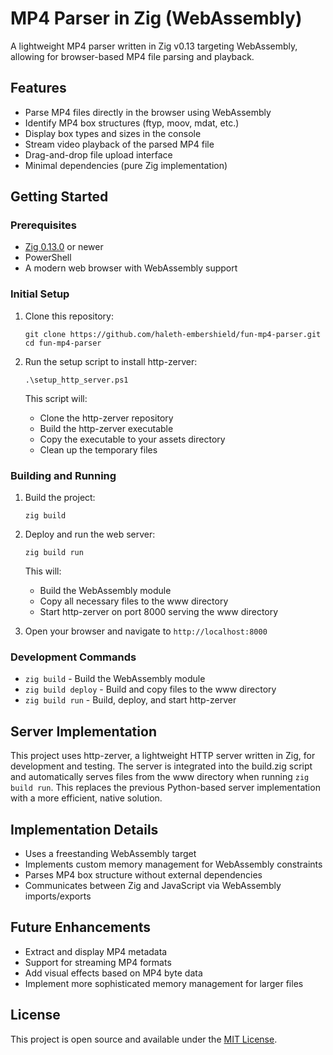 # MP4 Parser in Zig (WebAssembly)

A lightweight MP4 parser written in Zig v0.13 targeting WebAssembly, allowing for browser-based MP4 file parsing and playback.

## Features

- Parse MP4 files directly in the browser using WebAssembly
- Identify MP4 box structures (ftyp, moov, mdat, etc.)
- Display box types and sizes in the console
- Stream video playback of the parsed MP4 file
- Drag-and-drop file upload interface
- Minimal dependencies (pure Zig implementation)

## Getting Started

### Prerequisites

- [Zig 0.13.0](https://ziglang.org/download/) or newer
- PowerShell
- A modern web browser with WebAssembly support

### Initial Setup

1. Clone this repository:
   ```
   git clone https://github.com/haleth-embershield/fun-mp4-parser.git
   cd fun-mp4-parser
   ```

2. Run the setup script to install http-zerver:
   ```
   .\setup_http_server.ps1
   ```
   This script will:
   - Clone the http-zerver repository
   - Build the http-zerver executable
   - Copy the executable to your assets directory
   - Clean up the temporary files

### Building and Running

1. Build the project:
   ```
   zig build
   ```

2. Deploy and run the web server:
   ```
   zig build run
   ```
   This will:
   - Build the WebAssembly module
   - Copy all necessary files to the www directory
   - Start http-zerver on port 8000 serving the www directory

3. Open your browser and navigate to `http://localhost:8000`

### Development Commands

- `zig build` - Build the WebAssembly module
- `zig build deploy` - Build and copy files to the www directory
- `zig build run` - Build, deploy, and start http-zerver

## Server Implementation

This project uses http-zerver, a lightweight HTTP server written in Zig, for development and testing. The server is integrated into the build.zig script and automatically serves files from the www directory when running `zig build run`. This replaces the previous Python-based server implementation with a more efficient, native solution.

## Implementation Details

- Uses a freestanding WebAssembly target
- Implements custom memory management for WebAssembly constraints
- Parses MP4 box structure without external dependencies
- Communicates between Zig and JavaScript via WebAssembly imports/exports

## Future Enhancements

- Extract and display MP4 metadata
- Support for streaming MP4 formats
- Add visual effects based on MP4 byte data
- Implement more sophisticated memory management for larger files

## License

This project is open source and available under the [MIT License](LICENSE).
